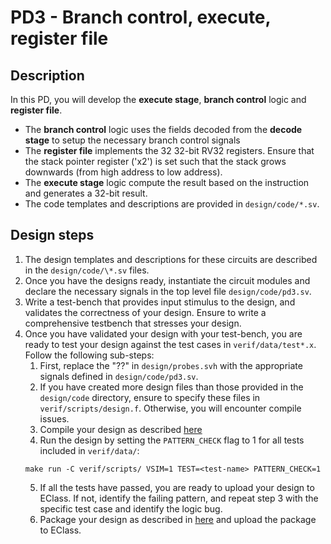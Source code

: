 # PD3 - Branch control, execute, register file 

## Description

In this PD, you will develop the **execute stage**, **branch control** logic and **register file**.
- The **branch control** logic uses the fields decoded from the **decode stage** to setup the necessary branch control signals
- The **register file** implements the 32 32-bit RV32 registers. Ensure that the stack pointer register ('x2') is set such that the stack grows downwards (from high address to low address). 
- The **execute stage** logic compute the result based on the instruction and generates a 32-bit result.
- The code templates and descriptions are provided in `design/code/*.sv`.

## Design steps

1. The design templates and descriptions for these circuits are described in the `design/code/\*.sv` files. 
2. Once you have the designs ready, instantiate the circuit modules and declare the necessary signals in the top level file `design/code/pd3.sv`.
3. Write a test-bench that provides input stimulus to the design, and validates the correctness of your design. Ensure to write a comprehensive testbench that stresses your design.
4. Once you have validated your design with your test-bench, you are ready to test your design against the test cases in `verif/data/test*.x`. Follow the following sub-steps:
    1. First, replace the "??" in `design/probes.svh` with the appropriate signals defined in `design/code/pd3.sv`.
    2. If you have created more design files than those provided in the `design/code` directory, ensure to specify these files in `verif/scripts/design.f`. Otherwise, you will encounter compile issues.
    3. Compile your design as described [here](../../../README.md)
    4. Run the design by setting the `PATTERN_CHECK` flag to 1 for all tests included in `verif/data/`: 
    ```
    make run -C verif/scripts/ VSIM=1 TEST=<test-name> PATTERN_CHECK=1
    ```
    5. If all the tests have passed, you are ready to upload your design to EClass. If not, identify the failing pattern, and repeat step 3 with the specific test case and identify the logic bug.
    6. Package your design as described in [here](../../../README.md) and upload the package to EClass.
